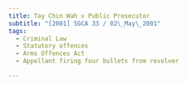 ```yaml
---
title: Tay Chin Wah v Public Prosecutor 
subtitle: "[2001] SGCA 33 / 02\_May\_2001"
tags:
  - Criminal Law
  - Statutory offences
  - Arms Offences Act
  - Appellant firing four bullets from revolver

---
```


